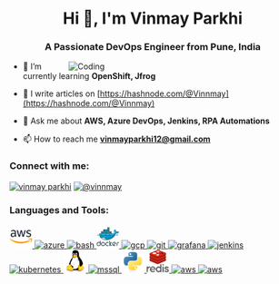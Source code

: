 <h1 align="center">Hi 👋, I'm Vinmay Parkhi</h1>
<h3 align="center">A Passionate DevOps Engineer from Pune, India</h3>
<img align="right" alt="Coding" width="400" src="https://lh5.googleusercontent.com/proxy/nMYIQlC3UJLaUiX-GYOzEu_e2S7FZtaioKTqwLGl3Z_uW9OzATtiymBuegD-HMKkdSXWUbg_ufZBgCtAShaa7Py6LO6CoDoYPA2MPbwfz6Qt">

- 🌱 I’m currently learning **OpenShift, Jfrog**

- 📝 I write articles on [https://hashnode.com/@Vinnmay](https://hashnode.com/@Vinnmay)

- 💬 Ask me about **AWS, Azure DevOps, Jenkins, RPA Automations**

- 📫 How to reach me **vinmayparkhi12@gmail.com**

<h3 align="left">Connect with me:</h3>
<p align="left">
<a href="https://linkedin.com/in/vinmay parkhi" target="blank"><img align="center" src="https://raw.githubusercontent.com/rahuldkjain/github-profile-readme-generator/master/src/images/icons/Social/linked-in-alt.svg" alt="vinmay parkhi" height="30" width="40" /></a>
<a href="https://hashnode.com/@vinnmay" target="blank"><img align="center" src="https://raw.githubusercontent.com/rahuldkjain/github-profile-readme-generator/master/src/images/icons/Social/hashnode.svg" alt="@vinnmay" height="30" width="40" /></a>
</p>

<h3 align="left">Languages and Tools:</h3>
<p align="left"> <a href="https://aws.amazon.com" target="_blank" rel="noreferrer"> <img src="https://raw.githubusercontent.com/devicons/devicon/master/icons/amazonwebservices/amazonwebservices-original-wordmark.svg" alt="aws" width="40" height="40"/> </a> <a href="https://azure.microsoft.com/en-in/" target="_blank" rel="noreferrer"> <img src="https://www.vectorlogo.zone/logos/microsoft_azure/microsoft_azure-icon.svg" alt="azure" width="40" height="40"/> </a> <a href="https://www.gnu.org/software/bash/" target="_blank" rel="noreferrer"> <img src="https://www.vectorlogo.zone/logos/gnu_bash/gnu_bash-icon.svg" alt="bash" width="40" height="40"/> </a> <a href="https://www.docker.com/" target="_blank" rel="noreferrer"> <img src="https://raw.githubusercontent.com/devicons/devicon/master/icons/docker/docker-original-wordmark.svg" alt="docker" width="40" height="40"/> </a> <a href="https://cloud.google.com" target="_blank" rel="noreferrer"> <img src="https://www.vectorlogo.zone/logos/google_cloud/google_cloud-icon.svg" alt="gcp" width="40" height="40"/> </a> <a href="https://git-scm.com/" target="_blank" rel="noreferrer"> <img src="https://www.vectorlogo.zone/logos/git-scm/git-scm-icon.svg" alt="git" width="40" height="40"/> </a> <a href="https://grafana.com" target="_blank" rel="noreferrer"> <img src="https://www.vectorlogo.zone/logos/grafana/grafana-icon.svg" alt="grafana" width="40" height="40"/> </a> <a href="https://www.jenkins.io" target="_blank" rel="noreferrer"> <img src="https://www.vectorlogo.zone/logos/jenkins/jenkins-icon.svg" alt="jenkins" width="40" height="40"/> </a> <a href="https://kubernetes.io" target="_blank" rel="noreferrer"> <img src="https://www.vectorlogo.zone/logos/kubernetes/kubernetes-icon.svg" alt="kubernetes" width="40" height="40"/> </a> <a href="https://www.linux.org/" target="_blank" rel="noreferrer"> <img src="https://raw.githubusercontent.com/devicons/devicon/master/icons/linux/linux-original.svg" alt="linux" width="40" height="40"/> </a> <a href="https://www.microsoft.com/en-us/sql-server" target="_blank" rel="noreferrer"> <img src="https://www.svgrepo.com/show/303229/microsoft-sql-server-logo.svg" alt="mssql" width="40" height="40"/> </a> <a href="https://www.python.org" target="_blank" rel="noreferrer"> <img src="https://raw.githubusercontent.com/devicons/devicon/master/icons/python/python-original.svg" alt="python" width="40" height="40"/> </a> <a href="https://redis.io" target="_blank" rel="noreferrer"> <img src="https://raw.githubusercontent.com/devicons/devicon/master/icons/redis/redis-original-wordmark.svg" alt="redis" width="40" height="40"/> </a> <a href="https://www.microsoft.com/en-us/power-platform" target="_blank" rel="noreferrer"> <img src="https://upload.wikimedia.org/wikipedia/commons/thumb/1/1a/Microsoft_Power_Platform_logo.svg/1079px-Microsoft_Power_Platform_logo.svg.png" alt="aws" width="40" height="40"/> </a> <a href="https://aws.amazon.com" target="_blank" rel="noreferrer"> <img src="https://zeevector.com/wp-content/uploads/Azure-Devops-Logo-Transparent.png" alt="aws" width="40" height="40"/> </a> </p>
